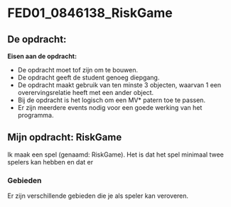 FED01_0846138_RiskGame
======================

## De opdracht:
**Eisen aan de opdracht:**
- De opdracht moet tof zijn om te bouwen.	
- De opdracht geeft de student genoeg diepgang.	
- De opdracht maakt gebruik van ten minste 3 objecten, waarvan 1 een overervingsrelatie heeft met een ander object.	
- Bij de opdracht is het logisch om een MV* patern toe te passen.	
- Er zijn meerdere events nodig voor een goede werking van het programma.

## Mijn opdracht: RiskGame

Ik maak een spel (genaamd: RiskGame). 
Het is dat het spel minimaal twee spelers kan hebben en dat er 


### Gebieden

Er zijn verschillende gebieden die je als speler kan veroveren.